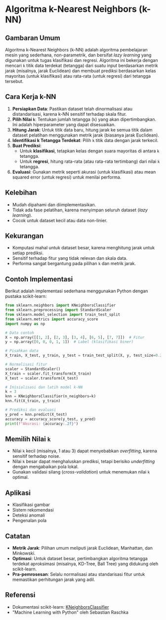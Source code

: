# Algoritma k-Nearest Neighbors (k-NN)

## Gambaran Umum
Algoritma k-Nearest Neighbors (k-NN) adalah algoritma pembelajaran mesin yang sederhana, non-parametrik, dan bersifat *lazy learning* yang digunakan untuk tugas klasifikasi dan regresi. Algoritma ini bekerja dengan mencari `k` titik data terdekat (tetangga) dari suatu input berdasarkan metrik jarak (misalnya, jarak Euclidean) dan membuat prediksi berdasarkan kelas mayoritas (untuk klasifikasi) atau rata-rata (untuk regresi) dari tetangga tersebut.

## Cara Kerja k-NN
1. **Persiapkan Data**: Pastikan dataset telah dinormalisasi atau distandarisasi, karena k-NN sensitif terhadap skala fitur.
2. **Pilih Nilai `k`**: Tentukan jumlah tetangga (`k`) yang akan dipertimbangkan. Ini adalah hiperparameter yang dapat disesuaikan.
3. **Hitung Jarak**: Untuk titik data baru, hitung jarak ke semua titik dalam dataset pelatihan menggunakan metrik jarak (biasanya jarak Euclidean).
4. **Identifikasi k Tetangga Terdekat**: Pilih `k` titik data dengan jarak terkecil.
5. **Buat Prediksi**:
   - Untuk **klasifikasi**, tetapkan kelas dengan suara mayoritas di antara `k` tetangga.
   - Untuk **regresi**, hitung rata-rata (atau rata-rata tertimbang) dari nilai `k` tetangga.
6. **Evaluasi**: Gunakan metrik seperti akurasi (untuk klasifikasi) atau mean squared error (untuk regresi) untuk menilai performa.

## Kelebihan
- Mudah dipahami dan diimplementasikan.
- Tidak ada fase pelatihan, karena menyimpan seluruh dataset (*lazy learning*).
- Cocok untuk dataset kecil atau data non-linier.

## Kekurangan
- Komputasi mahal untuk dataset besar, karena menghitung jarak untuk setiap prediksi.
- Sensitif terhadap fitur yang tidak relevan dan skala data.
- Performa sangat bergantung pada pilihan `k` dan metrik jarak.

## Contoh Implementasi
Berikut adalah implementasi sederhana menggunakan Python dengan pustaka scikit-learn:

```python
from sklearn.neighbors import KNeighborsClassifier
from sklearn.preprocessing import StandardScaler
from sklearn.model_selection import train_test_split
from sklearn.metrics import accuracy_score
import numpy as np

# Data contoh
X = np.array([[1, 2], [2, 3], [3, 4], [6, 5], [7, 7]])  # Fitur
y = np.array([0, 0, 0, 1, 1])  # Label (klasifikasi biner)

# Pisahkan data
X_train, X_test, y_train, y_test = train_test_split(X, y, test_size=0.2, random_state=42)

# Normalisasi fitur
scaler = StandardScaler()
X_train = scaler.fit_transform(X_train)
X_test = scaler.transform(X_test)

# Inisialisasi dan latih model k-NN
k = 3
knn = KNeighborsClassifier(n_neighbors=k)
knn.fit(X_train, y_train)

# Prediksi dan evaluasi
y_pred = knn.predict(X_test)
accuracy = accuracy_score(y_test, y_pred)
print(f"Akurasi: {accuracy:.2f}")
```


## Memilih Nilai `k`
- Nilai `k` kecil (misalnya, 1 atau 3) dapat menyebabkan *overfitting*, karena sensitif terhadap noise.
- Nilai `k` besar dapat menghaluskan prediksi, tetapi berisiko *underfitting* dengan mengabaikan pola lokal.
- Gunakan validasi silang (*cross-validation*) untuk menemukan nilai `k` optimal.

## Aplikasi
- Klasifikasi gambar
- Sistem rekomendasi
- Deteksi anomali
- Pengenalan pola

## Catatan
- **Metrik Jarak**: Pilihan umum meliputi jarak Euclidean, Manhattan, dan Minkowski.
- **Optimasi**: Untuk dataset besar, pertimbangkan algoritma tetangga terdekat aproksimasi (misalnya, KD-Tree, Ball Tree) yang didukung oleh scikit-learn.
- **Pra-pemrosesan**: Selalu normalisasi atau standarisasi fitur untuk memastikan perhitungan jarak yang adil.

## Referensi
- Dokumentasi scikit-learn: [KNeighborsClassifier](https://scikit-learn.org/stable/modules/generated/sklearn.neighbors.KNeighborsClassifier.html)
- "Machine Learning with Python" oleh Sebastian Raschka